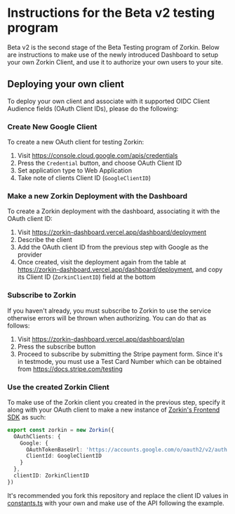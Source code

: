 # Instructions for the Beta v2 testing program 

Beta v2 is the second stage of the Beta Testing program of Zorkin. Below are instructions to make use of the newly introduced Dashboard to setup your own Zorkin Client, and use it to authorize your own users to your site.

## Deploying your own client

To deploy your own client and associate with it supported OIDC Client Audience fields (OAuth Client IDs), please do the following:

### Create New Google Client

To create a new OAuth client for testing Zorkin:

1. Visit https://console.cloud.google.com/apis/credentials
2. Press the `Credential` button, and choose OAuth Client ID
3. Set application type to Web Application
4. Take note of clients Client ID (`GoogleClientID`)


### Make a new Zorkin Deployment with the Dashboard

To create a Zorkin deployment with the dashboard, associating it with the OAuth client ID:

1. Visit https://zorkin-dashboard.vercel.app/dashboard/deployment
2. Describe the client 
3. Add the OAuth client ID from the previous step with Google as the provider
4. Once created, visit the deployment again from the table at https://zorkin-dashboard.vercel.app/dashboard/deployment, and copy its Client ID (`ZorkinClientID`) field at the bottom

### Subscribe to Zorkin

If you haven't already, you must subscribe to Zorkin to use the service otherwise errors will be thrown when authorizing. You can do that as follows:

1. Visit https://zorkin-dashboard.vercel.app/dashboard/plan
2. Press the subscribe button
3. Proceed to subscribe by submitting the Stripe payment form. Since it's in testmode, you must use a Test Card Number which can be obtained from https://docs.stripe.com/testing


### Use the created Zorkin Client

To make use of the Zorkin client you created in the previous step, specify it along with your OAuth client to make a new instance of [Zorkin's Frontend SDK](https://www.npmjs.com/package/zorkin-sdk) as such:

```typescript
export const zorkin = new Zorkin({
  OAuthClients: {
    Google: {
      OAuthTokenBaseUrl: 'https://accounts.google.com/o/oauth2/v2/auth',
      ClientId: GoogleClientID
    }
  },
  clientID: ZorkinClientID
})
```

It's recommended you fork this repository and replace the client ID values in [constants.ts](./src/constants.ts) with your own and make use of the API following the example.